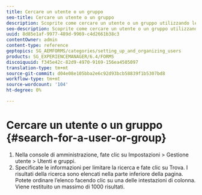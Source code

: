 ```yaml
---
title: Cercare un utente o un gruppo
seo-title: Cercare un utente o un gruppo
description: Scoprite come cercare un utente o un gruppo utilizzando le impostazioni Gestione utente nella console di amministrazione.
seo-description: Scoprite come cercare un utente o un gruppo utilizzando le impostazioni Gestione utente nella console di amministrazione.
uuid: 8d85e1af-9977-489d-9969-c4d2661b38c3
contentOwner: admin
content-type: reference
geptopics: SG_AEMFORMS/categories/setting_up_and_organizing_users
products: SG_EXPERIENCEMANAGER/6.4/FORMS
discoiquuid: f345e42c-82d9-4970-9169-156ea4505097
translation-type: tm+mt
source-git-commit: d04e08e105bba2e6c92d93bcb58839f1b5307bd8
workflow-type: tm+mt
source-wordcount: '104'
ht-degree: 0%

---
```



# Cercare un utente o un gruppo {#search-for-a-user-or-group}

1. Nella console di amministrazione, fate clic su Impostazioni > Gestione utente > Utenti e gruppi.
1. Specificate le informazioni per limitare la ricerca e fate clic su Trova. I risultati della ricerca sono elencati nella parte inferiore della pagina. Potete ordinare l’elenco facendo clic su una delle intestazioni di colonna. Viene restituito un massimo di 1000 risultati.

